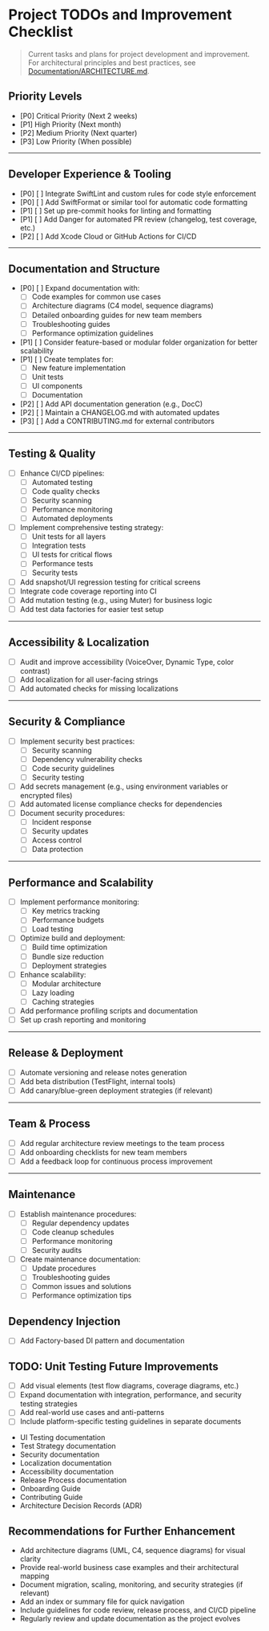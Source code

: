 # Project TODOs and Improvement Checklist

> Current tasks and plans for project development and improvement. For architectural principles and best practices, see [Documentation/ARCHITECTURE.md](Documentation/ARCHITECTURE.md).

## Priority Levels

- [P0] Critical Priority (Next 2 weeks)
- [P1] High Priority (Next month)
- [P2] Medium Priority (Next quarter)
- [P3] Low Priority (When possible)

---

## Developer Experience & Tooling

- [P0] [ ] Integrate SwiftLint and custom rules for code style enforcement
- [P0] [ ] Add SwiftFormat or similar tool for automatic code formatting
- [P1] [ ] Set up pre-commit hooks for linting and formatting
- [P1] [ ] Add Danger for automated PR review (changelog, test coverage, etc.)
- [P2] [ ] Add Xcode Cloud or GitHub Actions for CI/CD

---

## Documentation and Structure

- [P0] [ ] Expand documentation with:
  - [ ] Code examples for common use cases
  - [ ] Architecture diagrams (C4 model, sequence diagrams)
  - [ ] Detailed onboarding guides for new team members
  - [ ] Troubleshooting guides
  - [ ] Performance optimization guidelines
- [P1] [ ] Consider feature-based or modular folder organization for better scalability
- [P1] [ ] Create templates for:
  - [ ] New feature implementation
  - [ ] Unit tests
  - [ ] UI components
  - [ ] Documentation
- [P2] [ ] Add API documentation generation (e.g., DocC)
- [P2] [ ] Maintain a CHANGELOG.md with automated updates
- [P3] [ ] Add a CONTRIBUTING.md for external contributors

---

## Testing & Quality

- [ ] Enhance CI/CD pipelines:
  - [ ] Automated testing
  - [ ] Code quality checks
  - [ ] Security scanning
  - [ ] Performance monitoring
  - [ ] Automated deployments
- [ ] Implement comprehensive testing strategy:
  - [ ] Unit tests for all layers
  - [ ] Integration tests
  - [ ] UI tests for critical flows
  - [ ] Performance tests
  - [ ] Security tests
- [ ] Add snapshot/UI regression testing for critical screens
- [ ] Integrate code coverage reporting into CI
- [ ] Add mutation testing (e.g., using Muter) for business logic
- [ ] Add test data factories for easier test setup

---

## Accessibility & Localization

- [ ] Audit and improve accessibility (VoiceOver, Dynamic Type, color contrast)
- [ ] Add localization for all user-facing strings
- [ ] Add automated checks for missing localizations

---

## Security & Compliance

- [ ] Implement security best practices:
  - [ ] Security scanning
  - [ ] Dependency vulnerability checks
  - [ ] Code security guidelines
  - [ ] Security testing
- [ ] Add secrets management (e.g., using environment variables or encrypted files)
- [ ] Add automated license compliance checks for dependencies
- [ ] Document security procedures:
  - [ ] Incident response
  - [ ] Security updates
  - [ ] Access control
  - [ ] Data protection

---

## Performance and Scalability

- [ ] Implement performance monitoring:
  - [ ] Key metrics tracking
  - [ ] Performance budgets
  - [ ] Load testing
- [ ] Optimize build and deployment:
  - [ ] Build time optimization
  - [ ] Bundle size reduction
  - [ ] Deployment strategies
- [ ] Enhance scalability:
  - [ ] Modular architecture
  - [ ] Lazy loading
  - [ ] Caching strategies
- [ ] Add performance profiling scripts and documentation
- [ ] Set up crash reporting and monitoring

---

## Release & Deployment

- [ ] Automate versioning and release notes generation
- [ ] Add beta distribution (TestFlight, internal tools)
- [ ] Add canary/blue-green deployment strategies (if relevant)

---

## Team & Process

- [ ] Add regular architecture review meetings to the team process
- [ ] Add onboarding checklists for new team members
- [ ] Add a feedback loop for continuous process improvement

---

## Maintenance

- [ ] Establish maintenance procedures:
  - [ ] Regular dependency updates
  - [ ] Code cleanup schedules
  - [ ] Performance monitoring
  - [ ] Security audits
- [ ] Create maintenance documentation:
  - [ ] Update procedures
  - [ ] Troubleshooting guides
  - [ ] Common issues and solutions
  - [ ] Performance optimization tips

## Dependency Injection

- [ ] Add Factory-based DI pattern and documentation

## TODO: Unit Testing Future Improvements

- [ ] Add visual elements (test flow diagrams, coverage diagrams, etc.)
- [ ] Expand documentation with integration, performance, and security testing strategies
- [ ] Add real-world use cases and anti-patterns
- [ ] Include platform-specific testing guidelines in separate documents

- UI Testing documentation
- Test Strategy documentation
- Security documentation
- Localization documentation
- Accessibility documentation
- Release Process documentation
- Onboarding Guide
- Contributing Guide
- Architecture Decision Records (ADR)

## Recommendations for Further Enhancement

- Add architecture diagrams (UML, C4, sequence diagrams) for visual clarity
- Provide real-world business case examples and their architectural mapping
- Document migration, scaling, monitoring, and security strategies (if relevant)
- Add an index or summary file for quick navigation
- Include guidelines for code review, release process, and CI/CD pipeline
- Regularly review and update documentation as the project evolves
